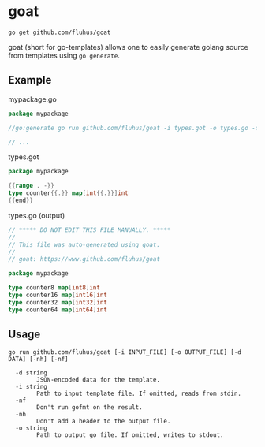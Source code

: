 # goat

```
go get github.com/fluhus/goat
```

goat (short for go-templates) allows one to easily generate golang source from templates using `go generate`.

## Example

mypackage.go

```go
package mypackage

//go:generate go run github.com/fluhus/goat -i types.got -o types.go -d [8,16,32,64]

// ...
```

types.got

```go
package mypackage

{{range . -}}
type counter{{.}} map[int{{.}}]int
{{end}}
```

types.go (output)

```go
// ***** DO NOT EDIT THIS FILE MANUALLY. *****
//
// This file was auto-generated using goat.
//
// goat: https://www.github.com/fluhus/goat

package mypackage

type counter8 map[int8]int
type counter16 map[int16]int
type counter32 map[int32]int
type counter64 map[int64]int
```

## Usage

```
go run github.com/fluhus/goat [-i INPUT_FILE] [-o OUTPUT_FILE] [-d DATA] [-nh] [-nf]

  -d string
    	JSON-encoded data for the template.
  -i string
    	Path to input template file. If omitted, reads from stdin.
  -nf
    	Don't run gofmt on the result.
  -nh
    	Don't add a header to the output file.
  -o string
    	Path to output go file. If omitted, writes to stdout.
```
